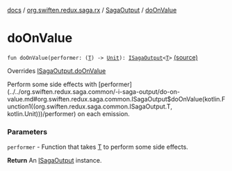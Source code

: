 [docs](../../index.md) / [org.swiften.redux.saga.rx](../index.md) / [SagaOutput](index.md) / [doOnValue](./do-on-value.md)

# doOnValue

`fun doOnValue(performer: (`[`T`](index.md#T)`) -> `[`Unit`](https://kotlinlang.org/api/latest/jvm/stdlib/kotlin/-unit/index.html)`): `[`ISagaOutput`](../../org.swiften.redux.saga.common/-i-saga-output/index.md)`<`[`T`](index.md#T)`>` [(source)](https://github.com/protoman92/KotlinRedux/tree/master/common/common-rx-saga/src/main/kotlin/org/swiften/redux/saga/rx/RxSaga.kt#L51)

Overrides [ISagaOutput.doOnValue](../../org.swiften.redux.saga.common/-i-saga-output/do-on-value.md)

Perform some side effects with [performer](../../org.swiften.redux.saga.common/-i-saga-output/do-on-value.md#org.swiften.redux.saga.common.ISagaOutput$doOnValue(kotlin.Function1((org.swiften.redux.saga.common.ISagaOutput.T, kotlin.Unit)))/performer) on each emission.

### Parameters

`performer` - Function that takes [T](../../org.swiften.redux.saga.common/-i-saga-output/index.md#T) to perform some side effects.

**Return**
An [ISagaOutput](../../org.swiften.redux.saga.common/-i-saga-output/index.md) instance.

